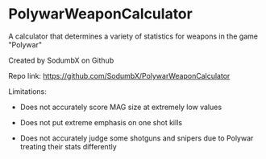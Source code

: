 # PolywarWeaponCalculator
A calculator that determines a variety of statistics for weapons in the game "Polywar"

Created by SodumbX on Github

Repo link: https://github.com/SodumbX/PolywarWeaponCalculator

Limitations:

- Does not accurately score MAG size at extremely low values

- Does not put extreme emphasis on one shot kills

- Does not accurately judge some shotguns and snipers due to Polywar treating their stats differently
